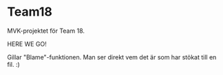 Team18
======

MVK-projektet för Team 18.

HERE WE GO!

Gillar "Blame"-funktionen. Man ser direkt vem det är som har stökat till en fil. :)
